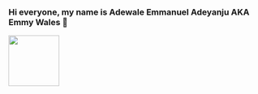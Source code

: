 ### Hi everyone, my name is Adewale Emmanuel Adeyanju AKA Emmy Wales 👋

<a href="URL_REDIRECT" target="blank"><img align="center" src="[URL_TO_YOUR_IMAGE](https://www.google.com/imgres?imgurl=https%3A%2F%2Fpng.pngtree.com%2Fpng-vector%2F20190710%2Fourmid%2Fpngtree-user-vector-avatar-png-image_1541962.jpg&tbnid=cPXYODj90LFBgM&vet=12ahUKEwjl1JrPtPv_AhW3mycCHbx6C2YQMygIegUIARD_AQ..i&imgrefurl=https%3A%2F%2Fpngtree.com%2Ffree-png-vectors%2Favatar&docid=zKNN2wQnj2wLMM&w=360&h=360&q=avatar%20image&ved=2ahUKEwjl1JrPtPv_AhW3mycCHbx6C2YQMygIegUIARD_AQ)" height="100" /></a>
<!--
**EmmyWales/EmmyWales** is a ✨ _special_ ✨ repository because its `README.md` (this file) appears on your GitHub profile.

Here are some ideas to get you started:

- 🔭 I’m currently working on a project
- 🌱 I’m currently learning the intergration of API'S and State management.
- 👯 I’m looking to collaborate on ...
- 🤔 I’m looking for help with Internship, to colab with senior developers.
- 💬 Ask me about ...
- 📫 How to reach me: ...
- 
- ⚡ Fun fact: I play basketball at my leisure time. I built my own Notepad that is connected to firebase. It stores written notes and dislays it for the user and can be retrieved upon login. 
-->
